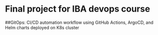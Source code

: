 # Final project for IBA devops course 


##GitOps: CI/CD automation workflow using GitHub Actions, ArgoCD, and Helm charts deployed on K8s cluster
